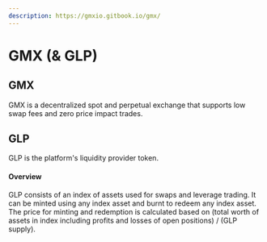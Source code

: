 ```yaml
---
description: https://gmxio.gitbook.io/gmx/
---
```


# GMX (& GLP)

## GMX

GMX is a decentralized spot and perpetual exchange that supports low swap fees and zero price impact trades.

## GLP

GLP is the platform's liquidity provider token.

#### Overview <a href="#overview" id="overview"></a>

GLP consists of an index of assets used for swaps and leverage trading. It can be minted using any index asset and burnt to redeem any index asset. The price for minting and redemption is calculated based on (total worth of assets in index including profits and losses of open positions) / (GLP supply).
